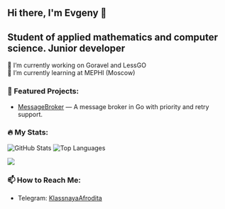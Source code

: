 ## Hi there, I'm Evgeny 👋
## Student of applied mathematics and computer science. Junior developer

<!--
**KlassnayaAfrodita/KlassnayaAfrodita** is a ✨ _special_ ✨ repository because its `README.md` (this file) appears on your GitHub profile.

Here are some ideas to get you started:


-->
🔭 I’m currently working on Goravel and LessGO\
🌱 I’m currently learning at MEPHI (Moscow)
### 🔧 Featured Projects:
- [MessageBroker](https://github.com/KlassnayaAfrodita/AfroditaMQ) — A message broker in Go with priority and retry support.
### :fire: My Stats: 
![GitHub Stats](https://github-readme-stats.vercel.app/api?username=KlassnayaAfrodita&show_icons=true&theme=buefy)
![Top Languages](https://github-readme-stats.vercel.app/api/top-langs/?username=KlassnayaAfrodita&layout=compact&theme=buefy)

<p>
  <a href="https://skillicons.dev">
    <img src="https://skillicons.dev/icons?i=go,python,java,docker,git,github,postgresql,redis,mongodb"/>
  </a>
</p>


### 📫 How to Reach Me:
- Telegram: [KlassnayaAfrodita](https://t.me/MyNameIsEKJ)


